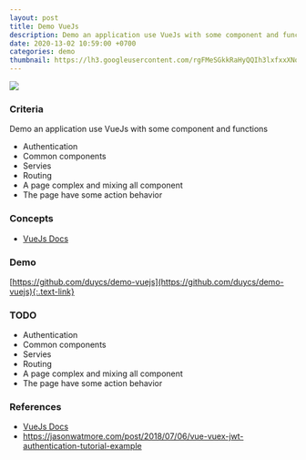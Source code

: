 ```yaml
---
layout: post
title: Demo VueJs
description: Demo an application use VueJs with some component and functions.
date: 2020-13-02 10:59:00 +0700
categories: demo
thumbnail: https://lh3.googleusercontent.com/rgFMeSGkkRaHyQQIh3lxfxxXNos8BYEHZP6iqQ0ixydia-tsQeNEjkpuj5uK6X8rUFXxP4lqVRoLP1qZYT3OoAcf7pP91hZpd0WFSoGkYTq6buKiNm35QApBdJ9wZ_QD6leppywpP3t9DppNLRX4NUbKpDMdXvc4IHRC9WEixy4cAKUuG3t-3OOXeMLBEHr-3DQ-V4CcxYwOQ4SF5sZ0XzwAzDPsb6dznS_VqjElnXlOGDpvR0UVzxJlSLfjVocba8kDcTtWadC9cM9yOtpXLB9W6JMiLvnT27WX_KdAvF-58xZr2DD5Y7FUu4b67wc9cmK556ay34b9U_V3zfh8KGnm1CkAd2malffvO5mHonh8JtPXrO6lWfn09rIQNCJUXIe97lXwO3RzEPFQQgSZbLreVYhEiwXPOXinInO4c6AHcnAKRwMN6ENdC1BOJA7YoDOiw6S-qz3H2xgW9_17oMmf-uVdsRtbEtCsNhcGJOUQzkmemLNfFAnqFdxDUs4t7p9KXuiE2zsJf77-RsXIdMlYvuSwYWSJzqg06wjfDhT1wd_vRaUQDFCFVhpeeqMCb_B1hT9u1he6VA_TQwBULQxe2UofF2Vtf8p3EqHqtn6LHaIvHT6Ib4eK1HmjeUZbjmALgOFATSLqI5uKB5h8Vz9YPaAbnRcaNepjc0q65O1gmBkhoOpzOCdyUQlI27YBP0BiNwyIvyFi-2Ov_mSo0WhFZTnv8pShzlEDxrACnAK50IDQ=w1960-h960-no
---
```

![](https://lh3.googleusercontent.com/rgFMeSGkkRaHyQQIh3lxfxxXNos8BYEHZP6iqQ0ixydia-tsQeNEjkpuj5uK6X8rUFXxP4lqVRoLP1qZYT3OoAcf7pP91hZpd0WFSoGkYTq6buKiNm35QApBdJ9wZ_QD6leppywpP3t9DppNLRX4NUbKpDMdXvc4IHRC9WEixy4cAKUuG3t-3OOXeMLBEHr-3DQ-V4CcxYwOQ4SF5sZ0XzwAzDPsb6dznS_VqjElnXlOGDpvR0UVzxJlSLfjVocba8kDcTtWadC9cM9yOtpXLB9W6JMiLvnT27WX_KdAvF-58xZr2DD5Y7FUu4b67wc9cmK556ay34b9U_V3zfh8KGnm1CkAd2malffvO5mHonh8JtPXrO6lWfn09rIQNCJUXIe97lXwO3RzEPFQQgSZbLreVYhEiwXPOXinInO4c6AHcnAKRwMN6ENdC1BOJA7YoDOiw6S-qz3H2xgW9_17oMmf-uVdsRtbEtCsNhcGJOUQzkmemLNfFAnqFdxDUs4t7p9KXuiE2zsJf77-RsXIdMlYvuSwYWSJzqg06wjfDhT1wd_vRaUQDFCFVhpeeqMCb_B1hT9u1he6VA_TQwBULQxe2UofF2Vtf8p3EqHqtn6LHaIvHT6Ib4eK1HmjeUZbjmALgOFATSLqI5uKB5h8Vz9YPaAbnRcaNepjc0q65O1gmBkhoOpzOCdyUQlI27YBP0BiNwyIvyFi-2Ov_mSo0WhFZTnv8pShzlEDxrACnAK50IDQ=w1960-h960-no)

### Criteria
Demo an application use VueJs with some component and functions
- Authentication
- Common components
- Servies
- Routing
- A page complex and mixing all component
- The page have some action behavior

### Concepts
- [VueJs Docs](https://vuejs.org/v2/guide/)

### Demo
[https://github.com/duycs/demo-vuejs](https://github.com/duycs/demo-vuejs){:.text-link}

### TODO
- Authentication
- Common components
- Servies
- Routing
- A page complex and mixing all component
- The page have some action behavior

### References
- [VueJs Docs](https://vuejs.org/v2/guide/)
- https://jasonwatmore.com/post/2018/07/06/vue-vuex-jwt-authentication-tutorial-example
